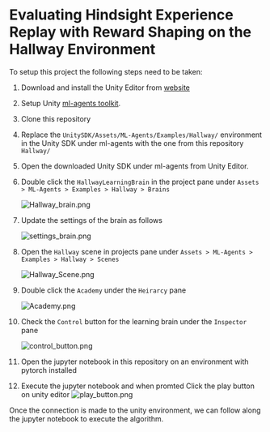 # Evaluating Hindsight Experience Replay with Reward Shaping on the Hallway Environment

To setup this project the following steps need to be taken:
1. Download and install the Unity Editor from  [website](https://store.unity.com/products/unity-personal)  
2. Setup Unity [ml-agents toolkit](https://github.com/Unity-Technologies/ml-agents/blob/master/docs/Readme.md).
3. Clone this repository
3. Replace the `UnitySDK/Assets/ML-Agents/Examples/Hallway/` environment in the Unity SDK under ml-agents with the one from this repository `Hallway/`
4. Open the downloaded Unity SDK under ml-agents from Unity Editor.
5. Double click the `HallwayLearningBrain` in the project pane under `Assets > ML-Agents > Examples > Hallway > Brains`
 
    ![Hallway_brain.png](https://www.dropbox.com/s/vk76zbkwr44hfxj/Hallway_brain.png?dl=0&raw=1 )

6. Update the settings of the brain as follows

    ![settings_brain.png](https://www.dropbox.com/s/bo3ue6l6anmox0o/settings_brain.png?dl=0&raw=1)

7. Open the `Hallway` scene in projects pane under `Assets > ML-Agents > Examples > Hallway > Scenes` 

    ![Hallway_Scene.png](https://www.dropbox.com/s/2h123ns13rjsu7o/Hallway_Scene.png?dl=0&raw=1)

8. Double click the `Academy` under the `Heirarcy` pane

    ![Academy.png](https://www.dropbox.com/s/6kd8w491pxdrucc/Academy.png?dl=0&raw=1)

9. Check the `Control` button for the learning brain under the `Inspector` pane

    ![control_button.png](https://www.dropbox.com/s/xh22t5k9awb9ux4/control_button.png?dl=0&raw=1)

8. Open the jupyter notebook in this repository on an environment with pytorch installed
9. Execute the jupyter notebook and when promted Click the play button on unity editor
    ![play_button.png](https://www.dropbox.com/s/xuacrw5owi8rml5/play_button.png?dl=0&raw=1)

Once the connection is made to the unity environment, we can follow along the jupyter notebook to execute the algorithm.